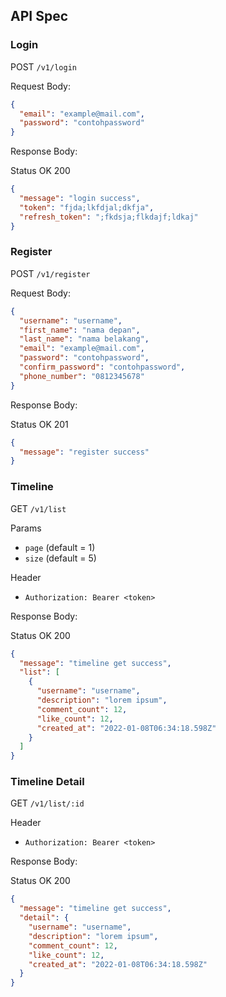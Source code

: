 ## API Spec

### Login

POST `/v1/login`

Request Body:

```json
{
  "email": "example@mail.com",
  "password": "contohpassword"
}
```

Response Body:

Status OK 200

```json
{
  "message": "login success",
  "token": "fjda;lkfdjal;dkfja",
  "refresh_token": ";fkdsja;flkdajf;ldkaj"
}
```

### Register

POST `/v1/register`

Request Body:

```json
{
  "username": "username",
  "first_name": "nama depan",
  "last_name": "nama belakang",
  "email": "example@mail.com",
  "password": "contohpassword",
  "confirm_password": "contohpassword",
  "phone_number": "0812345678"
}
```

Response Body:

Status OK 201

```json
{
  "message": "register success"
}
```

### Timeline

GET `/v1/list`

Params

- `page` (default = 1)
- `size` (default = 5)

Header

- `Authorization: Bearer <token>`

Response Body:

Status OK 200

```json
{
  "message": "timeline get success",
  "list": [
    {
      "username": "username",
      "description": "lorem ipsum",
      "comment_count": 12,
      "like_count": 12,
      "created_at": "2022-01-08T06:34:18.598Z"
    }
  ]
}
```

### Timeline Detail

GET `/v1/list/:id`

Header

- `Authorization: Bearer <token>`

Response Body:

Status OK 200

```json
{
  "message": "timeline get success",
  "detail": {
    "username": "username",
    "description": "lorem ipsum",
    "comment_count": 12,
    "like_count": 12,
    "created_at": "2022-01-08T06:34:18.598Z"
  }
}
```